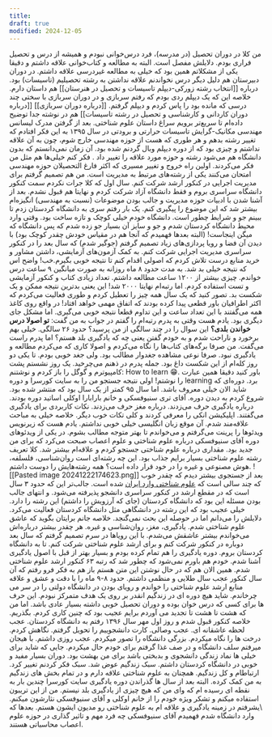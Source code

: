 ```yaml
---
title: 
draft: true
modified: 2024-12-05
---
```


من کلا در دوران تحصیل (در مدرسه)، فرد درس‌خوانی نبودم و همیشه از درس و تحصیل فراری بودم. دلایلش مفصل است. البته به مطالعه و کتاب‌خوانی علاقه داشتم و دقیقا یکی از مشکلاتم همین بود که خیلی به مطالعه غیردرسی علاقه داشتم. در دوران دبیرستان هم دلیل دیگر درس نخواندنم علاقه نداشتن به رشته تحصیلیم (تاسیسات) بود. درباره [[انتخاب رشته زورکی-دیپلم تاسیسات و تحصیل در هنرستان]] هم داستان دارم.
خلاصه این که یک دیپلم ردی بودم که رفتم سربازی و در دوران سربازی با سختی چند درسی که مانده بود را پاس کردم و دیپلم گرفتم. [[درباره دوران سربازی]]
[[درباره دوران کاردانی و کارشناسی و تحصیل در رشته تاسیسات]] هم در نوشته جدا توضیح داده‌ام تا سریع‌تر برویم سراغ داستان علوم شناختی.
بعد از گرفتن مدرک لیسانس مهندسی مکانیک-گرایش تاسیسات حرارتی و برودتی در سال ۱۳۹۵ به این فکر افتادم که تغییر رشته بدهم و هر طوری که هست از حوزه مهندسی خارج شوم، چون به آن علاقه نداشتم و چیزی بود که از دوره دیپلم وبال گردنم شده بود.
آن زمان نمی‌دانستم که بدون دانشگاه هم می‌شود رشته و حوزه مورد علاقه‌ را تغییر داد . فکر کنم خیلی‌ها هم مثل من فکر می‌کردند. اولین راه خروج و تغییر مسیری که اکثر فارغ التحصیلان حوزه مهندسی امتحان می‌کنند یکی از رشته‌های مرتبط به مدیریت است. من هم تصمیم گرفتم برای مدیریت اجرایی در کنکور ارشد شرکت کنم.
سال اول که کلا جرات نکردم سمت کنکور دانشگاه سراسری بروم و فقط دانشگاه آزاد شرکت کردم و نهایتا هم قبول نشدم. بعد از آشنا شدن با ادبیات حوزه مدیریت و جالب بودن موضوعات (نسبت به مهندسی) انگیزه‌ام بیشتر شد که این موضوع را پیگیری کنم.
یک بار رفتم سری به دانشگاه کردستان زدم تا ببینم جو و شرایط چطور است. دانشگاه خودم خیلی کوچک و تازه ساخت بود. وقتی وارد محیط دانشگاه کردستان شدم و جو و سایز آن بسیار جو زده شدم که پس دانشگاه که میگن اینجاست! (البته بعدها فهمیدم که آنجا هم در مقیاس خودش چقدر کوچک بود) با دیدن آن فضا و رویا پردازی‌های زیاد تصمیم گرفتم (جوگیر شدم) که سال بعد را در کنکور سراسری مدیریت اجرایی شرکت کنم.
به کمک آزمون‌های آزمایشی، داشتن مشاور و خرید منابع درست تلاش کردم که اصولی اقدام کنم تا نتیجه خوبی بگیرم.خب! واضح اس که نتیجه خیلی بد شد. به مدت حدود ۸ ماه روزانه به صورت میانگین ۹ ساعت درس خواندم. چیزی بیشتر از ۱۲۰۰ ساعت مطالعه داشتم. تعداد زیادی کتاب و کنکور آزمایشی و تست استفاده کردم. اما رتبه‌ام نهایتا ۲۰۰۰ شد!
این یعنی بدترین نتیجه ممکن و یک شکست بد. تصور کنید که یک سال همه چیز را تعطیل کردم و طوری فعالیت می‌کردم که اکثر اطرافیان باور قطعی پیدا کرده بودند که اتفاق مهمی خواهد افتاد! در واقع روی کاغذ همه می‌گفتند با این تعداد ساعت و این تداوم قطعا نتیجه خوبی می‌گیری. اما مشکل جای دیگری بود.
یادم هست وقتی به پدرم رتبه‌ام را گفتم در جواب به من گفت: **تو اصولا درس خواندن بلدی؟** این سوال را در چند سالگی از من پرسید؟ حدود ۲۶ سالگی. خیلی بهم برخورد و ناراحت شدم و به خودم گفتن یعنی چه که یادگیری بلد هستم؟ اما پدرم راست می‌گفت. من صرفا برگه‌های کتاب‌ها را نگاه می‌کردم و اصولا کاری که می‌کردم مطالعه و یادگیری نبود. صرفا نوعی مشاهده جغدوار مطالب بود. ولی جغد خوبی بودم.
تا یکی دو روز کله‌ام از این شکست داغ بود. جمله پدرم در ذهنم می‌چرخید. یک روز نشستم پشت کامپیوترم و گوگل را باز کردم و نوشتنم: How to learn 😁. باور کنید دقیقا همین عبارت را نوشتم! اولی نتیجه جستجو من را به سایت کورسرا و دوره learning  برد. دوره‌ای که شاید الان خیلی معروف باشد. اما سال ۹۵ کمتر از یک سال بود که منتشر شده بود.
شروع کردم به دیدن دوره. آقای تری سنیوفسکی و خانم بارابارا اوکلی اساتید دوره بودند. درباره یادگیری حرف می‌زدند. درباره مغز حرف می‌زدند. نکات کاربردی برای یادگیری می‌گفتند. اپلیکیشن انکی را معرفی کردند و کلی تکات خوب دیگر. خلاصه خیلی به مباحث علاقه‌مند شدم. آن موقع زبان انگلیسی خیلی خوبی نداشتم. یادم هست که زیرنویس ویدئوها را پرینت می‌گرفتم و می‌خواندم تا بهتر متوجه مطالب بشوم. 
در یکی از ویدئو‌های دوره آقای سنیوفسکی درباره علوم شناختی و علوم اعصاب صبحت می‌کرد که برای من جدید بود. مقداری درباره علوم شناختی جستجو کردم و علاقه‌ام بیشتر شد. کلا تعریف رشته علوم شناختی بسیار برایم جذاب بود. این چه رشته‌ای است روان‌شناسی، فلسلفه، هوش مصنوعی و غیره را در خود قرار داده است؟ همه رشته‌هایش را دوست داشتم.
![[Pasted image 20241222174623.png]]
بعد از جستجوی بیشتر دیدم که چقدر خوب که چند سالی است که [علوم شناختی وارد ایران](https://fa.wikipedia.org/wiki/%D8%B9%D9%84%D9%88%D9%85_%D8%B4%D9%86%D8%A7%D8%AE%D8%AA%DB%8C_%D8%AF%D8%B1_%D8%A7%DB%8C%D8%B1%D8%A7%D9%86) شده است. جالب‌تر این که حدود ۳ سال است که در مقطع ارشد در کنکور سراسری دانشجو پذیرفته می‌شود. و انتهای جالب بودن مسئله این بود که دانشگاه کردستان (جای که آرزویش را داشتم) این رشته را دارد. خیلی عجیب بود که این رشته در دانشگاهی مثل دانشگاه کردستان فعالیت می‌کرد. دلایلش را می‌دانم اما در حوصله این بحث نمی‌گنجد.
خلاصه جانم برایتان بگوید که عاشق علوم شناختی شدم. یادگیری، مغز، روان‌شناسی و غیره. هر چقدر بیشتر درباره‌اش می‌خواندم بیشتر عاشقش می‌شدم.
با این رویاها در سرم تصمیم گرفتم که سال بعد دوباره در کنکور شرکت کنم و برای ارشد علوم شناختی شرکت کنم. تا به دانشگاه کردستان بروم. دوره یادگیری را هم تمام کرده بودم و بسیار بهتر از قبل با اصول یادگیری آشنا شدم.
خودم هم باورم نمی‌شود که چطور شد که رتبه ۶۳ کنکور ارشد علوم شناختی شدم. همین الان هم که در حال نوشتن این متن هستم باز هم به فکر فرو رفتم که آن سال کنکور عجب سال طلایی و منظمی داشتم. حدود ۸-۹ ماه را با دقت و عشق و علاقه منابع ارشد علوم شناختی را خواندم و رویای بودن در دانشگاه دولتی را در سر می چرخاندم. شاید هیچ دوره ای در زندگیم انقدر بر روی یک هدف متمرکز نبودم. این حرف ها برای کسی که درس خوان بوده و دوران تحصیل خوبی داشته بسیار عادی باشد. اما من که هشت تا هشت تا تجدید می آوردم برایم عجیب بود که چنین کاری کردم. بگذریم. 
خلاصه کنکور قبول شدم و روز اول مهر سال ۱۳۹۶ رفتم به دانشگاه کردستان. عجب لحظه عاشقانه ای. عجب وصالی. کارت دانشجوییم را تحویل گرفتم. نگاهش کردم. درخت ها را نگاه میکردم. بزرگی دانشگاه را تصور میکردم. عجب روزی داشتم. با هیجان میرفتم سلف دانشگاه و در صف غذا گرفتم برای خودم حال میکردم. جایی که شاید برای خیلی ها نماد زندگی دانشجوی و بدبختی باشد برای من بهشت بود.
دوران بسیار مفید و خوبی در دانشگاه کردستان داشتم. سبک زندگیم عوض شد. سبک فکر کردنم تغییر کرد. ارتباطام و کل زندگیم.
همچنان به علوم شناختی علاقه دارم و در تمام بخش های زندگیم به من کمک کرده. البته بعد از سال ها گذراندن دوره یادگیری سایت کورسرا چندین بار به نقطه ای رسیده ام که وای من که هیچ چیزی از یادگیری بلد نیستم.
من از این تریبون استفاده میکنم و تشکر ویژه خودم را از خانم اوکلی و آقای سنیوفسکی نثارشون میکنم. \یشرفتم در زمینه یادگیری و علاقه ام به علوم شناختی رو مدیون ایشون هستم. بعدها که وارد دانشگاه شدم فهمیدم آقای سنیوفسکی چه فرد مهم و تاثیر گذاری در حوزه علوم اعصاب محاسباتی هستند.